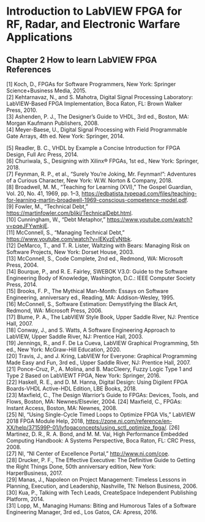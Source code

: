 # Introduction to LabVIEW FPGA for RF, Radar, and Electronic Warfare Applications
## Chapter 2 How to learn LabVIEW FPGA References

[1] Koch, D., FPGAs for Software Programmers, New York: Springer Science+Business Media, 2015.  
[2] Kehtarnavaz, N., and S. Mahotra, Digital Signal Processing Laboratory: LabVIEW-Based FPGA Implementation, Boca Raton, FL: Brown Walker Press, 2010.  
[3] Ashenden, P. J., The Designer’s Guide to VHDL, 3rd ed., Boston, MA: Morgan Kaufmann Publishers, 2008.  
[4] Meyer-Baese, U., Digital Signal Processing with Field Programmable Gate Arrays, 4th ed. New York: Springer, 2014.  

[5] Readler, B. C., VHDL by Example a Concise Introduction for FPGA Design, Full Arc Press, 2014.  
[6] Churiwala, S., Designing with Xilinx® FPGAs, 1st ed., New York: Springer, 2018.  
[7] Feynman, R. P., et al., “Surely You’re Joking, Mr. Feynman!”: Adventures of a Curious Character, New York: W.W. Norton & Company, 2018.  
[8] Broadwell, M. M., “Teaching for Learning (XVI),” The Gospel Guardian, Vol. 20, No. 41, 1969, pp. 1–3, https://edbatista.typepad.com/files/teaching-for-learning-martin-broadwell-1969-conscious-competence-model.pdf.  
[9] Fowler, M., “Technical Debt,” https://martinfowler.com/bliki/TechnicalDebt.html.  
[10] Cunningham, W., “Debt Metaphor,” https://www.youtube.com/watch?v=pqeJFYwnkjE.  
[11] McConnell, S., “Managing Technical Debt,” https://www.youtube.com/watch?v=lEKvzEyNtbk.  
[12] DeMarco, T., and T. R. Lister, Waltzing with Bears: Managing Risk on Software Projects, New York: Dorset House, 2003.  
[13] McConnell, S., Code Complete, 2nd ed., Redmond, WA: Microsoft Press, 2004.  
[14] Bourque, P., and R. E. Fairley, SWEBOK V3.0: Guide to the Software Engineering Body of Knowledge, Washington, D.C.: IEEE Computer Society Press, 2014.  
[15] Brooks, F. P., The Mythical Man-Month: Essays on Software Engineering, anniversary ed., Reading, MA: Addison-Wesley, 1995.  
[16] McConnell, S., Software Estimation: Demystifying the Black Art, Redmond, WA: Microsoft Press, 2006.  
[17] Blume, P. A., The LabVIEW Style Book, Upper Saddle River, NJ: Prentice Hall, 2007.  
[18] Conway, J., and S. Watts, A Software Engineering Approach to LabVIEW, Upper Saddle River, NJ: Prentice Hall, 2003.  
[19] Jennings, R., and F. De La Cueva, LabVIEW Graphical Programming, 5th ed., New York: McGraw-Hill Education, 2020.  
[20] Travis, J., and J. Kring, LabVIEW for Everyone: Graphical Programming Made Easy and Fun, 3rd ed., Upper Saddle River, NJ: Prentice Hall, 2007.  
[21] Ponce-Cruz, P., A. Molina, and B. MacCleery, Fuzzy Logic Type 1 and Type 2 Based on LabVIEWT FPGA, New York: Springer, 2016.  
[22] Haskell, R. E., and D. M. Hanna, Digital Design: Using Digilent FPGA Boards-VHDL Active-HDL Edition, LBE Books, 2018.  
[23] Maxfield, C., The Design Warrior’s Guide to FPGAs: Devices, Tools, and Flows, Boston, MA: Newnes/Elsevier, 2004.
[24] Maxfield, C., FPGAs: Instant Access, Boston, MA: Newnes, 2008.  
[25] NI, “Using Single-Cycle Timed Loops to Optimize FPGA VIs,” LabVIEW 2018 FPGA Module Help, 2018, https://zone.ni.com/reference/en-XX/help/371599P-01/lvfpgaconcepts/using_sctl_optimize_fpga/.
[26] Martinez, D. R., R. A. Bond, and M. M. Vai, High Performance Embedded Computing Handbook: A Systems Perspective, Boca Raton, FL: CRC Press, 2008.  
[27] NI, “NI Center of Excellence Portal,” http://www.ni.com/coe.  
[28] Drucker, P. F., The Effective Executive: The Definitive Guide to Getting the Right Things Done, 50th anniversary edition, New York: HarperBusiness, 2017.  
[29] Manas, J., Napoleon on Project Management: Timeless Lessons in Planning, Execution, and Leadership, Nashville, TN: Nelson Business, 2006.  
[30] Kua, P., Talking with Tech Leads, CreateSpace Independent Publishing Platform, 2014.  
[31] Lopp, M., Managing Humans: Biting and Humorous Tales of a Software Engineering Manager, 3rd ed., Los Gatos, CA: Apress, 2016.  
